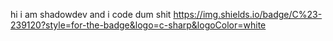 hi i am shadowdev
and i code dum shit
https://img.shields.io/badge/C%23-239120?style=for-the-badge&logo=c-sharp&logoColor=white
<!---
shadow9owo/shadow9owo is a ✨ special ✨ repository because its `README.md` (this file) appears on your GitHub profile.
You can click the Preview link to take a look at your changes.
--->
